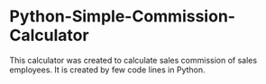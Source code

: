 # Python-Simple-Commission-Calculator
This calculator was created to calculate sales commission of sales employees.
It is created by few code lines in Python.
